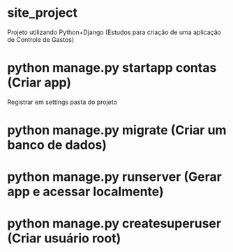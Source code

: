 # site_project
Projeto utilizando Python+Django (Estudos para criação de uma aplicação de Controle de Gastos)

# python manage.py startapp contas (Criar app)
Registrar em settings
pasta do projeto

# python manage.py migrate (Criar um banco de dados)

# python manage.py runserver (Gerar app e acessar localmente)

# python manage.py createsuperuser (Criar usuário root)

